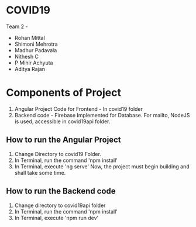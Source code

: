 # COVID19

Team 2 - 
- Rohan Mittal
- Shimoni Mehrotra
- Madhur Padavala
- Nithesh C
- P Mihir Achyuta
- Aditya Rajan

# Components of Project
1. Angular Project Code for Frontend - In covid19 folder
2. Backend code - Firebase Implemented for Database. For mailto, NodeJS is used, accessible in covid19api folder.

## How to run the Angular Project
1. Change Directory to covid19 Folder.
2. In Terminal, run the command 'npm install'
3. In Terminal, execute 'ng serve'
Now, the project must begin building and shall take some time.

## How to run the Backend code
1. Change directory to covid19api folder
2. In Terminal, run the command 'npm install'
3. In Terminal, execute 'npm run dev'

